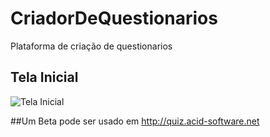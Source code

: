# CriadorDeQuestionarios
Plataforma de criação de questionarios

## Tela Inicial
![Tela Inicial](https://user-images.githubusercontent.com/36571620/53814614-aa591d80-3f3e-11e9-8b32-b090f81b0485.png)

##Um Beta pode ser usado em http://quiz.acid-software.net
